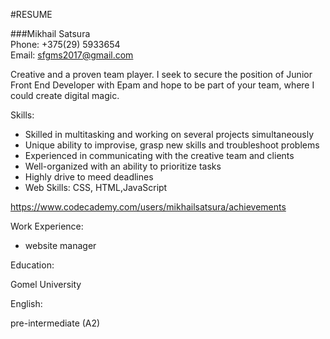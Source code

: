 #RESUME

###Mikhail Satsura  
Phone: +375(29) 5933654  
Email: sfgms2017@gmail.com  

Creative and a proven team player. I seek to secure the position of Junior Front End Developer with Epam and hope to be part of your team, where I could create digital magic.

Skills:

- Skilled in multitasking and working on several projects simultaneously  
- Unique ability to improvise, grasp new skills and troubleshoot problems  
- Experienced in communicating with the creative team and clients  
- Well-organized with an ability to prioritize tasks  
- Highly drive to meed deadlines  
- Web Skills: CSS, HTML,JavaScript  

https://www.codecademy.com/users/mikhailsatsura/achievements


Work Experience:

- website manager

Education:

Gomel University

English:

pre-intermediate (A2)
